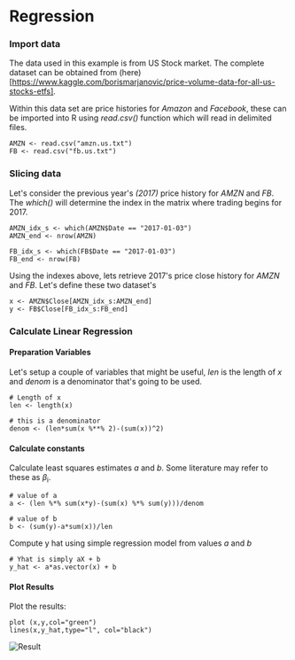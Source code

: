# Regression


### Import data

The data used in this example is from US Stock market. The complete dataset can be obtained from (here)[https://www.kaggle.com/borismarjanovic/price-volume-data-for-all-us-stocks-etfs].

Within this data set are price histories for *Amazon* and *Facebook*, these can be imported into R using *read.csv()* function which will read in delimited files.
```
AMZN <- read.csv("amzn.us.txt")
FB <- read.csv("fb.us.txt")
```
### Slicing data
Let's consider the previous year's *(2017)* price history for *AMZN* and *FB*. The *which()* will determine the index in the matrix where trading begins for 2017.
```
AMZN_idx_s <- which(AMZN$Date == "2017-01-03")
AMZN_end <- nrow(AMZN)

FB_idx_s <- which(FB$Date == "2017-01-03")
FB_end <- nrow(FB)
```
Using the indexes above, lets retrieve 2017's price close history for *AMZN* and *FB*. Let's define these two dataset's 
```
x <- AMZN$Close[AMZN_idx_s:AMZN_end]
y <- FB$Close[FB_idx_s:FB_end]
```

### Calculate Linear Regression

#### Preparation Variables
Let's setup a couple of variables that might be useful, *len* is the length of *x* and *denom* is a denominator that's going to be used.
```
# Length of x
len <- length(x)

# this is a denominator
denom <- (len*sum(x %**% 2)-(sum(x))^2)
```

#### Calculate constants
Calculate least squares estimates *a* and *b*. Some literature may refer to these as $\beta$<sub>i</sub>.
```
# value of a
a <- (len %*% sum(x*y)-(sum(x) %*% sum(y)))/denom

# value of b
b <- (sum(y)-a*sum(x))/len
```
Compute y hat using simple regression model from values *a* and *b*
```
# Yhat is simply aX + b
y_hat <- a*as.vector(x) + b
```

#### Plot Results
Plot the results:
```
plot (x,y,col="green")
lines(x,y_hat,type="l", col="black")

```
![Result](http://i.imgur.com/is5V6JI.png?1 "Result")

